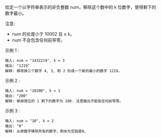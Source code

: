 给定一个以字符串表示的非负整数 num，移除这个数中的 k 位数字，使得剩下的数字最小。

注意:
- num 的长度小于 10002 且 ≥ k。
- num 不会包含任何前导零。

示例 1 :
```
输入: num = "1432219", k = 3
输出: "1219"
解释: 移除掉三个数字 4, 3, 和 2 形成一个新的最小的数字 1219。
```
示例 2 :
```
输入: num = "10200", k = 1
输出: "200"
解释: 移掉首位的 1 剩下的数字为 200. 注意输出不能有任何前导零。
```
示例 3 :
```
输入: num = "10", k = 2
输出: "0"
解释: 从原数字移除所有的数字，剩余为空就是0。
```